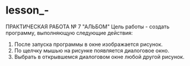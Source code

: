 # lesson_-
ПРАКТИЧЕСКАЯ РАБОТА № 7 "АЛЬБОМ"
Цель работы - создать программу, выполняющую следующие действия: 
1. После запуска программы в окне изображается рисунок.
2. По щелчку мышью на рисунке появляется диалоговое окно.
3. Выбрать в открывшемся диалоговом окне любой другой рисунок.

